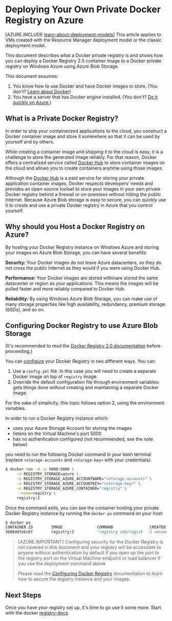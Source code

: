 <properties 
  pageTitle="Deploying Your Own Private Docker Registry on Azure | Windows Azure"
  description="Describes how you can use Docker Registry to host your container images on the Azure Blob Storage service."
  services="virtual-machines"
  documentationCenter="virtual-machines"
  authors="ahmetalpbalkan"
  editor="squillace"
  manager="" 
  tags="azure-service-management,azure-resource-manager" />

<tags
	ms.service="virtual-machines"
	ms.date="06/17/2015"
	wacn.date=""/>

# Deploying Your Own Private Docker Registry on Azure

[AZURE.INCLUDE [learn-about-deployment-models](../includes/learn-about-deployment-models-include.md)] This article applies to VMs created with the Resource Manager deployment model or the classic deployment model.


This document describes what a Docker private registry is and shows how you can deploy a Docker Registry 2.0
container image to a Docker private registry on Windows Azure using Azure Blob Storage.

This document assumes:

1. You know how to use Docker and have Docker images to store. (You don't? [Learn about Docker](https://www.docker.com))
2. You have a server that has Docker engine installed. (You don't? [Do it quickly on Azure.](http://azure.microsoft.com/documentation/templates/docker-simple-on-ubuntu/))


## What is a Private Docker Registry?

In order to ship your containerized applications to the cloud,
you construct a Docker container image and store it somewhere so that it can be
used by yourself and by others. 

While creating a container image and shipping it to the cloud is easy,
it is a challenge to store the generated image reliably. For that reason,
Docker offers a centralized service called [Docker Hub][docker-hub] to store
container images on the cloud and allows you to create containers
anytime using those images.

Although the [Docker Hub][docker-hub] is a paid service for storing
your private application container images, Docker respects developers’ needs and
provides an open-source toolset to store your images in your own private Docker
registry behind a firewall or on-premises without hitting the public Internet.
Because Azure Blob storage is easy to secure, you can quickly use it to create
and use a private Docker registry in Azure that you control yourself.

## Why should you Host a Docker Registry on Azure?

By hosting your Docker Registry instance on Windows Azure and storing your
images on Azure Blob Storage, you can have several benefits:

**Security:** Your Docker images do not leave Azure datacenters, so they do
  not cross the public Internet as they would if you were using Docker Hub.
  
**Performance:** Your Docker images are stored withinare stored the same
datacenter or region as your applications. This means the images will be
pulled faster and more reliably compared to Docker Hub.

**Reliability:** By using Windows Azure Blob Storage, you can make use
of many storage properties like high availability, redundancy, premium
storage (SSDs), and so on.

## Configuring Docker Registry to use Azure Blob Storage

(It's recommended to read the [Docker Registry 2.0 documentation][registry-docs]
before proceeding.)

You can [configure][registry-config] your Docker Registry in two different ways.
You can:

1. Use a `config.yml` file. In this case you will need to create a
  separate Docker image on top of `registry` image.
2. Override the default configuration file through environment variables:
  gets things done without creating and maintaining a separate Docker image.

For the sake of simplicity, this topic follows option 2, using
the environment variables.

In order to run a Docker Registry instance which:
* uses your Azure Storage Account for storing the images
* listens on the Virtual Machine's port 5000
* has no authentication configured (not recommended, see the note below)

you need to run the following Docker command in your bash
terminal (replace `<storage-account>` and `<storage-key>` 
with your credentials):

```sh
$ docker run -d -p 5000:5000 \
     -e REGISTRY_STORAGE=azure \
     -e REGISTRY_STORAGE_AZURE_ACCOUNTNAME="<storage-account>" \
     -e REGISTRY_STORAGE_AZURE_ACCOUNTKEY="<storage-key>" \
     -e REGISTRY_STORAGE_AZURE_CONTAINER="registry" \
     --name=registry \
     registry:2
```

Once the command exits, you can see the container hosting
your private Docker Registry instance by running the `docker ps`
command on your host:

```sh
$ docker ps
CONTAINER ID        IMAGE               COMMAND                CREATED             STATUS              PORTS                    NAMES
3698ddfebc6f        registry:2          "registry cmd/regist   2 seconds ago       Up 1 seconds        0.0.0.0:5000->5000/tcp   registry
```

> [AZURE.IMPORTANT] Configuring security for the Docker Registry
is not covered in this document and your registry will be accessible
to anyone without authentication by default if you open up the port to
the registry port on the Virtual Machine endpoint or load balancer if you
use the deployment command above.
>
> Please read the [Configuring Docker
Registry][registry-config] documentation to learn how to secure the
registry instance and your images.

## Next Steps

Once you have your registry set up, it's time to go use it some more. Start with the docker [registry-docs]. 

[docker-hub]: https://hub.docker.com/
[registry]: https://github.com/docker/distribution
[registry-docs]: http://docs.docker.com/registry/
[registry-config]: http://docs.docker.com/registry/configuration/
 
